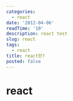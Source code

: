 ```yaml
---
categories:
  - react
date: '2012-04-06'
readTime: '10'
description: react test
slug: react
tags:
  - react
title: react란?
posted: false
---
```


# react
